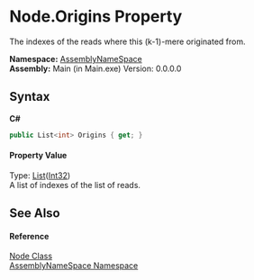 # Node.Origins Property 
 

The indexes of the reads where this (k-1)-mere originated from.

**Namespace:**&nbsp;<a href="6bcc80ef-5cfd-db5f-1eb2-7297d1c16397">AssemblyNameSpace</a><br />**Assembly:**&nbsp;Main (in Main.exe) Version: 0.0.0.0

## Syntax

**C#**<br />
``` C#
public List<int> Origins { get; }
```


#### Property Value
Type: <a href="http://msdn2.microsoft.com/en-us/library/6sh2ey19" target="_blank">List</a>(<a href="http://msdn2.microsoft.com/en-us/library/td2s409d" target="_blank">Int32</a>)<br />A list of indexes of the list of reads.

## See Also


#### Reference
<a href="327f29f7-ef35-58ae-f8a5-1d2b1b3bcf7b">Node Class</a><br /><a href="6bcc80ef-5cfd-db5f-1eb2-7297d1c16397">AssemblyNameSpace Namespace</a><br />